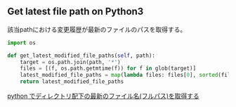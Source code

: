 ## Get latest file path on Python3

該当pathにおける変更履歴が最新のファイルのパスを取得する。

```python
import os

def get_latest_modified_file_paths(self, path):
    target = os.path.join(path, '*')
    files = [(f, os.path.getmtime(f)) for f in glob(target)]
    latest_modified_file_paths = map(lambda files: files[0], sorted(files, key=lambda files: files[1])[::-1])
    return latest_modified_file_paths
```

[python でディレクトリ配下の最新のファイル名(フルパス)を取得する](http://rriifftt.hatenablog.com/entry/2016/06/09/144851)
